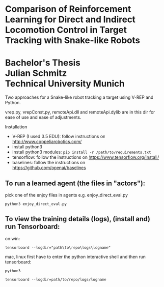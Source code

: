 # Comparison of Reinforcement Learning for Direct and Indirect Locomotion Control in Target Tracking with Snake-like Robots
# Bachelor's Thesis<br/>Julian Schmitz<br/>Technical University Munich

Two approaches for a Snake-like robot tracking a target using V-REP and Python.

vrep.py, vrepConst.py, remoteApi.dll and remoteApi.dylib are in this dir for ease of use and ease of adjustments.

Installation
- V-REP (I used 3.5 EDU): follow instructions on http://www.coppeliarobotics.com/
- install python3
- install python3 modules: `pip install -r /path/to/requirements.txt`
- tensorflow: follow the instructions on https://www.tensorflow.org/install/
- baselines: follow the instructions on https://github.com/openai/baselines


## To run a learned agent (the files in "actors"):

pick one of the enjoy files in agents e.g. enjoy_direct_eval.py

`python3 enjoy_direct_eval.py`

## To view the training details (logs), (install and) run Tensorboard:

on win: 

`tensorboard --logdir="path\to\repo\logs\logname"`

mac, linux first have to enter the python interactive shell and then run tensorboard: 

`python3 `

`tensorboard --logdir=path/to/repo/logs/logname`